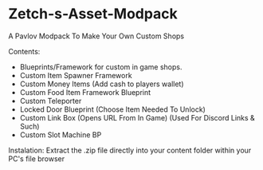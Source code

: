 # Zetch-s-Asset-Modpack
A Pavlov Modpack To Make Your Own Custom Shops

Contents:
- Blueprints/Framework for custom in game shops.
- Custom Item Spawner Framework
- Custom Money Items (Add cash to players wallet)
- Custom Food Item Framework Blueprint
- Custom Teleporter
- Locked Door Blueprint (Choose Item Needed To Unlock)
- Custom Link Box (Opens URL From In Game) (Used For Discord Links & Such)
- Custom Slot Machine BP


Instalation: Extract the .zip file directly into your content folder within your PC's file browser
